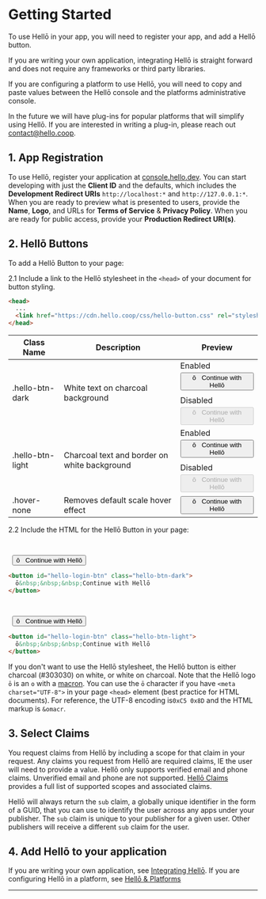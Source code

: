 # Getting Started

To use Hellō in your app, you will need to register your app, and add a Hellō button. 

If you are writing your own application, integrating Hellō is straight forward and does not require any frameworks or third party libraries.

If you are configuring a platform to use Hellō, you will need to copy and paste values between the Hellō console and the platforms administrative console.

In the future we will have plug-ins for popular platforms that will simplify using Hellō. If you are interested in writing a plug-in, please reach out [contact@hello.coop](mailto:contact@hello.coop?subject=Hellō+Plug-in+Inquiry).

## 1. App Registration

To use Hellō, register your application at [console.hello.dev](https://console.hello.dev/). You can start developing with just the **Client ID** and the defaults, which includes the **Development Redirect URIs** `http://localhost:*` and `http://127.0.0.1:*`. When you are ready to preview what is presented to users, provide the **Name**, **Logo**, and URLs for **Terms of Service** & **Privacy Policy**.  When you are ready for public access, provide your **Production Redirect URI(s)**.

## 2. Hellō Buttons

To add a Hellō Button to your page:

2.1 Include a link to the Hellō stylesheet in the `<head>` of your document for button styling.

```html
<head>
  ...
  <link href="https://cdn.hello.coop/css/hello-button.css" rel="stylesheet">
</head>
```
|Class Name| Description | Preview |
|---|---|---|
|.hello-btn-dark|White text on charcoal background|<span>Enabled</span><button class="hello-btn-dark" style="margin-top: 4px">ō&nbsp;&nbsp;&nbsp;Continue with Hellō</button><br/><span style="margin-top: 10px; display: block;">Disabled</span><button class="hello-btn-dark" disabled="" style="margin-top: 4px">ō&nbsp;&nbsp;&nbsp;Continue with Hellō</button>|
|.hello-btn-light|Charcoal text and border on white background|<span>Enabled</span><button class="hello-btn-light" style="margin-top: 4px">ō&nbsp;&nbsp;&nbsp;Continue with Hellō</button><br/><span style="margin-top: 10px; display: block;">Disabled</span><button class="hello-btn-light" disabled="" style="margin-top: 4px">ō&nbsp;&nbsp;&nbsp;Continue with Hellō</button>|
|.hover-none|Removes default scale hover effect|<button class="hello-btn-dark hover-none">ō&nbsp;&nbsp;&nbsp;Continue with Hellō</button>|

2.2 Include the HTML for the Hellō Button in your page:


<CodeGroup>
<CodeGroupItem title="Dark Button" active>

<div style="padding: 1rem 0.5rem; padding-top: 0.9rem; margin-top: 1.8rem; margin-bottom: -1rem;">
  <button class="hello-btn-dark">ō&nbsp;&nbsp;&nbsp;Continue with Hellō</button>
</div>

```html
<button id="hello-login-btn" class="hello-btn-dark">
  ō&nbsp;&nbsp;&nbsp;Continue with Hellō 
</button>
```

</CodeGroupItem>
<CodeGroupItem title="White Button">

<div style="padding: 1rem 0.5rem; padding-top: 0.9rem; margin-top: 1.8rem; margin-bottom: -1rem;">
  <button class="hello-btn-light">ō&nbsp;&nbsp;&nbsp;Continue with Hellō</button>
</div>
  
```html
<button id="hello-login-btn" class="hello-btn-light">
  ō&nbsp;&nbsp;&nbsp;Continue with Hellō 
</button>
```
</CodeGroupItem>
</CodeGroup>

If you don't want to use the Hellō stylesheet, the Hellō button is either charcoal (#303030) on white, or white on charcoal. Note that the Hellō logo `ō` is an `o` with a [macron](https://en.wikipedia.org/wiki/Macron_(diacritic)). You can use the `ō` character if you have `<meta charset="UTF-8">` in your page `<head>` element (best practice for HTML documents). For reference, the UTF-8 encoding is`0xC5 0x8D` and the HTML markup is `&omacr`.

## 3. Select Claims

You request claims from Hellō by including a scope for that claim in your request. Any claims you request from Hellō are required claims, IE the user will need to provide a value. Hellō only supports verified email and phone claims. Unverified email and phone are not supported. [Hellō Claims](/documentation/hello-claims.html) provides a full list of supported scopes and associated claims. 

Hellō will always return the `sub` claim, a globally unique identifier in the form of a GUID, that you can use to identify the user across any apps under your publisher. The `sub` claim is unique to your publisher for a given user. Other publishers will receive a different `sub` claim for the user.

## 4. Add Hellō to your application

If you are writing your own application, see [Integrating Hellō](/documentation/Integrating-hello.html). If you are configuring Hellō in a platform, see [Hellō & Platforms](/documentation/hello-platforms.html)

---